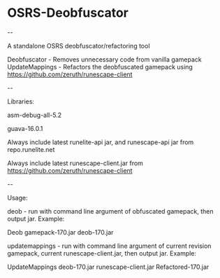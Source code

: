 # OSRS-Deobfuscator
--

A standalone OSRS deobfuscator/refactoring tool

Deobfuscator - Removes unnecessary code from vanilla gamepack
UpdateMappings - Refactors the deobfuscated gamepack using https://github.com/zeruth/runescape-client

--

Libraries:

asm-debug-all-5.2

guava-16.0.1

Always include latest runelite-api jar, and runescape-api jar from repo.runelite.net

Always include latest runescape-client.jar from https://github.com/zeruth/runescape-client


--


Usage:

deob - run with command line argument of obfuscated gamepack, then output jar. Example:

Deob gamepack-170.jar deob-170.jar

updatemappings - run with command line argument of current revision gamepack, current runescape-client.jar, then output jar. Example:

UpdateMappings deob-170.jar runescape-client.jar Refactored-170.jar
